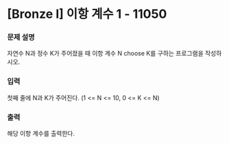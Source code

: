 # [Bronze I] 이항 계수 1 - 11050

### 문제 설명

자연수 N과 정수 K가 주어졌을 때 이항 계수 N choose K를 구하는 프로그램을 작성하시오.

### 입력

첫째 줄에 N과 K가 주어진다. (1 <= N <= 10, 0 <= K <= N)

### 출력

해당 이항 계수를 출력한다.
